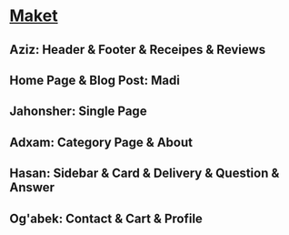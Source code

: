 <h1>

  <a href="https://www.figma.com/file/YEl2r7NTB7u88CWDwU59V5/cheesemaking-shop?type=design&node-id=0-1&mode=design&t=M7qaZdhAQhbVh5gZ-0">Maket</a>
</h1>

<h2>Aziz: Header & Footer & Receipes & Reviews</h2>
<h2>Home Page & Blog Post: Madi</h2>
<h2>Jahonsher: Single Page</h2>
<h2>Adxam: Category Page & About</h2>
<h2>Hasan: Sidebar & Card & Delivery & Question & Answer</h2>
<h2>Og'abek: Contact & Cart & Profile</h2>
